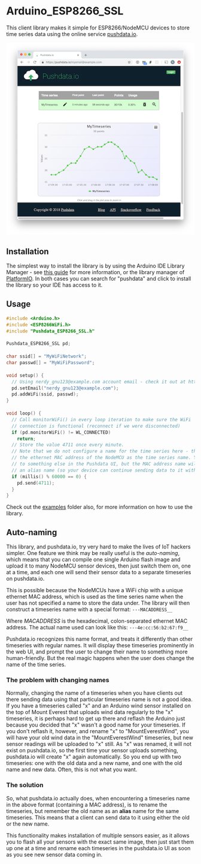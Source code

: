 # Arduino_ESP8266_SSL

This client library makes it simple for ESP8266/NodeMCU devices to 
store time series data using the online service [pushdata.io](https://pushdata.io).

<p align="center"><img src="screenshot.png" alt="pushdata.io" width="600" height="auto"></p>

## Installation

The simplest way to install the library is by using the Arduino IDE Library Manager - see [this guide](https://www.arduino.cc/en/Guide/Libraries) for more information, or the library manager of [PlatformIO](https://platformio.org). In both cases you can search for "pushdata" and click to install the library so your IDE has access to it.

## Usage

```c++
#include <Arduino.h>
#include <ESP8266WiFi.h>
#include "Pushdata_ESP8266_SSL.h"

Pushdata_ESP8266_SSL pd;

char ssid[] = "MyWiFiNetwork";
char passwd[] = "MyWiFiPassword";

void setup() {
  // Using nerdy_gnu123@example.com account email - check it out at https://pushdata.io/nerdy_gnu123@example.com
  pd.setEmail("nerdy_gnu123@example.com");
  pd.addWiFi(ssid, passwd);
}

void loop() {
  // Call monitorWiFi() in every loop iteration to make sure the WiFi
  // connection is functional (reconnect if we were disconnected)
  if (pd.monitorWiFi() != WL_CONNECTED) 
    return;
  // Store the value 4711 once every minute. 
  // Note that we do not configure a name for the time series here - the Pushdata library will then use 
  // the ethernet MAC address of the NodeMCU as the time series name. You can change the primary name 
  // to something else in the Pushdata UI, but the MAC address name will always remain, and function as 
  // an alias name (so your device can continue sending data to it without any kind of reconfiguration)
  if (millis() % 60000 == 0) {
    pd.send(4711);
  }
}
```

Check out the [examples](https://github.com/pushdata-io/Arduino_ESP8266_SSL/tree/master/examples) folder also, for more information on how to use the library.

## Auto-naming

This library, and pushdata.io, try very hard to make the lives of IoT hackers simpler. One feature we think may be really useful is the *auto-naming*, which means that you can compile one single Arduino flash image and upload it to many NodeMCU sensor devices, then just switch them on, one at a time, and each one will send their sensor data to a separate timeseries on pushdata.io.

This is possible because the NodeMCUs have a WiFi chip with a unique ethernet MAC address, which is used as the time series name when the user has not specified a name to store the data under. The library will then construct a timeseries name with a special format: `---MACADDRESS__`

Where *MACADDRESS* is the hexadecimal, colon-separated ethernet MAC address. The actual name used can look like this: `---4e:cc:56:b2:67:f9__`

Pushdata.io recognizes this name format, and treats it differently than other timeseries with regular names. It will display these timeseries prominently in the web UI, and prompt the user to change their name to something more human-friendly. But the real magic happens when the user does change the name of the time series. 

### The problem with changing names

Normally, changing the name of a timeseries when you have clients out there sending data using that particular timeseries name is not a good idea. If you have a timeseries called "x" and an Arduino wind sensor installed on the top of Mount Everest that uploads wind data regularly to the "x" timeseries, it is perhaps hard to get up there and reflash the Arduino just because you decided that "x" wasn't a good name for your timeseries. If you don't reflash it, however, and rename "x" to "MountEverestWind", you will have your old wind data in the "MountEverestWind" timeseries, but new sensor readings will be uploaded to "x" still. As "x" was renamed, it will not exist on pushdata.io, so the first time your sensor uploads something, pushdata.io will create "x" again automatically. So you end up with two timeseries: one with the old data and a new name, and one with the old name and new data. Often, this is not what you want.

### The solution

So, what pushdata.io actually does, when encountering a timeseries name in the above format (containing a MAC address), is to rename the timeseries, but remember the old name as an __alias__ name for the same timeseries. This means that a client can send data to it using either the old or the new name.

This functionality makes installation of multiple sensors easier, as it allows you to flash all your sensors with the exact same image, then just start them up one at a time and rename each timeseries in the pushdata.io UI as soon as you see new sensor data coming in.
